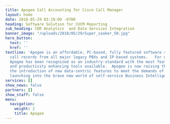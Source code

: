 ```yaml
---
title: Apogee Call Accounting for Cisco Call Manager
layout: home
date: 2018-05-29 03:19:09 -0700
heading: Software Solution for CUCM Reporting
sub_heading: CDR Analytics  and Data Services Integration
banner_image: "/uploads/2018/05/29/Super_soaker_50.jpg"
hero_button:
  text: ''
  href: ''
textline: 'Apogee is an affordable, PC-based, fully featured software system for tracking
  call records from all major legacy PBXs and IP-based systems.   For over 35 years
  Apogee has been recognized as an industry-standard with the most feature-rich, cost-cutting,
  and productivity enhancing tools available.  Apogee is now raising the bar with
  the introduction of new data-centric features to meet the demands of organizations
  launching into the brave new world of self-service Business Intelligence.  '
services: []
show_news: false
partners: []
show_staff: false
menu:
  navigation:
    weight: 2
    title: Apogee
---
```

